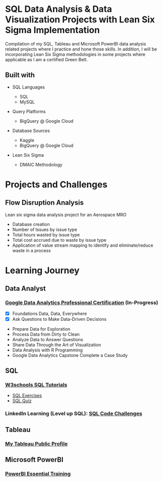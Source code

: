 # SQL Data Analysis & Data Visualization Projects with Lean Six Sigma Implementation
Compilation of my SQL, Tableau and Microsoft PowerBI data analysis related projects where I practice and hone those skills.
In addition, I will be incorporating Lean Six Sigma methodologies in some projects where applicable as I am a certified Green Belt.

## Built with

* SQL Languages
    * SQL
    * MySQL
    
* Query Platforms
    * BigQuery @ Google Cloud

* Database Sources
    * Kaggle
    * BigQuery @ Google Cloud
 
*  Lean Six Sigma
    * DMAIC Methodology

# Projects and Challenges

## Flow Disruption Analysis
Lean six sigma data analysis project for an Aerospace MRO 
* Database creation 
* Number of Issues by issue type
* Total hours wasted by issue type
* Total cost accrued due to waste by issue type
* Application of value stream mapping to identify and eliminate/reduce waste in a process

# Learning Journey

##  Data Analyst

### [Google Data Analytics Professional Certification](https://www.coursera.org/professional-certificates/google-data-analytics) (In-Progress)
* [x] Foundations Data, Data, Everywhere
* [x] Ask Questions to Make Data-Driven Decisions
* Prepare Data for Exploration
* Process Data from Dirty to Clean
* Analyze Data to Answer Questions
* Share Data Through the Art of Visualization
* Data Analysis with R Programming
* Google Data Analytics Capstone Complete a Case Study

## SQL

### [W3schools SQL Tutorials](https://www.w3schools.com/sql/default.asp)
* [SQL Exercises](https://www.w3schools.com/sql/sql_exercises.asp)
* [SQL Quiz](https://www.w3schools.com/sql/sql_quiz.asp)

### LinkedIn Learning (Level up SQL): [SQL Code Challenges](https://www.linkedin.com/learning/level-up-sql/sql-code-challenges?autoplay=true&u=2332706)

## Tableau

### [My Tableau Public Profile](https://public.tableau.com/app/profile/zulhilmi.ariff)

## Microsoft PowerBI

### [PowerBI Essential Training](https://www.linkedin.com/learning/power-bi-essential-training-3/create-rich-interactive-reports-with-power-bi?u=2332706)

